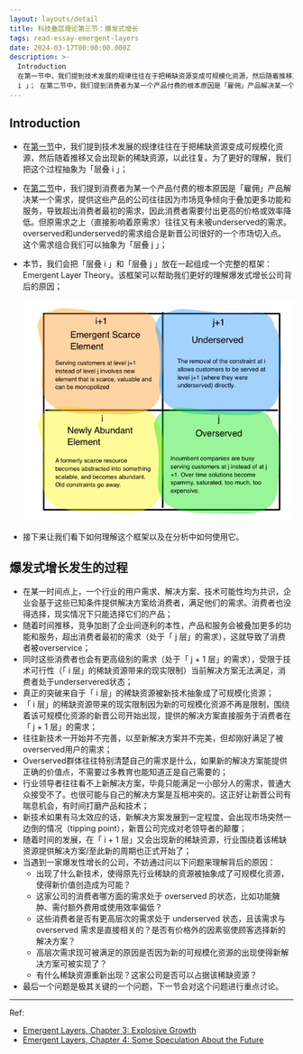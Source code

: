 ```yaml
---
layout: layouts/detail
title: 科技叠层理论第三节：爆发式增长
tags: read-essay-emergent-layers
date: 2024-03-17T00:00:00.000Z
description: >-
  Introduction
  在第一节中，我们提到技术发展的规律往往在于把稀缺资源变成可规模化资源，然后随着推移又会出现新的稀缺资源，以此往复。为了更好的理解，我们把这个过程抽象为「层叠
  i 」； 在第二节中，我们提到消费者为某一个产品付费的根本原因是「雇佣」产品解决某一个需求，提供这些产品的公司往往因为市场竞争倾向于叠加...
---
```

## Introduction
* 在<a href="https://www.littletunnel.com/read/essay-emergent-layers/emergent-layers-chapter-1-new-value-creation/" data-note-url="/read/essay-emergent-layers/emergent-layers-chapter-1-new-value-creation/">第一节</a>中，我们提到技术发展的规律往往在于把稀缺资源变成可规模化资源，然后随着推移又会出现新的稀缺资源，以此往复。为了更好的理解，我们把这个过程抽象为「层叠 i 」；
* 在<a href="https://www.littletunnel.com/read/essay-emergent-layers/emergent-layers-chapter-2-explosive-demand/" data-note-url="/read/essay-emergent-layers/emergent-layers-chapter-2-explosive-demand/">第二节</a>中，我们提到消费者为某一个产品付费的根本原因是「雇佣」产品解决某一个需求，提供这些产品的公司往往因为市场竞争倾向于叠加更多功能和服务，导致超出消费者最初的需求，因此消费者需要付出更高的价格或效率降低。但原需求之上（直接影响着原需求）往往又有未被underserved的需求。overserved和underserved的需求组合是新晋公司很好的一个市场切入点。这个需求组合我们可以抽象为「层叠 j 」；
* 本节，我们会把「层叠 i 」和「层叠 j 」放在一起组成一个完整的框架：Emergent Layer Theory。该框架可以帮助我们更好的理解爆发式增长公司背后的原因；

    ![Emergent Layers I and J columns](/static/img/emergent-layers-i-and-j-cols.png)

* 接下来让我们看下如何理解这个框架以及在分析中如何使用它。

## 爆发式增长发生的过程
* 在某一时间点上，一个行业的用户需求、解决方案、技术可能性均为共识，企业会基于这些已知条件提供解决方案给消费者，满足他们的需求。消费者也没得选择，现实情况下只能选择它们的产品；
* 随着时间推移，竞争加剧了企业间逐利的本性，产品和服务会被叠加更多的功能和服务，超出消费者最初的需求（处于「 j 层」的需求），这就导致了消费者被overservice；
* 同时这些消费者也会有更高级别的需求（处于「 j + 1 层」的需求），受限于技术可行性（「 i 层」的稀缺资源带来的现实限制）当前解决方案无法满足，消费者处于underservered状态；
* 真正的突破来自于「 i 层」的稀缺资源被新技术抽象成了可规模化资源；
* 「 i 层」的稀缺资源带来的现实限制因为新的可规模化资源不再是限制，围绕着该可规模化资源的新晋公司开始出现，提供的解决方案直接服务于消费者在「 j + 1 层」的需求；
* 往往新技术一开始并不完善，以至新解决方案并不完美，但却刚好满足了被overserved用户的需求；
* Overserved群体往往特别清楚自己的需求是什么，如果新的解决方案能提供正确的价值点，不需要过多教育也能知道正是自己需要的；
* 行业领导者往往看不上新解决方案，毕竟只能满足一小部分人的需求，普通大众接受不了。也很可能与自己的解决方案是互相冲突的。这正好让新晋公司有喘息机会，有时间打磨产品和技术；
* 新技术如果有马太效应的话，新解决方案发展到一定程度，会出现市场突然一边倒的情况（tipping point），新晋公司完成对老领导者的颠覆；
* 随着时间的发展，在「 i + 1 层」又会出现新的稀缺资源，行业围绕着该稀缺资源提供解决方案/至此新的周期也正式开始了；
* 当遇到一家爆发性增长的公司，不妨通过问以下问题来理解背后的原因：
    * 出现了什么新技术，使得原先行业稀缺的资源被抽象成了可规模化资源，使得新价值创造成为可能？
    * 这家公司的消费者哪方面的需求处于 overserved 的状态，比如功能臃肿、需付额外费用或使用效率偏低？
    * 这些消费者是否有更高层次的需求处于 underserved 状态，且该需求与 overserved 需求是直接相关的？是否有价格外的因素驱使顾客选择新的解决方案？
    * 高层次需求现可被满足的原因是否因为新的可规模化资源的出现使得新解决方案可被实现了？
    * 有什么稀缺资源重新出现？这家公司是否可以占据该稀缺资源？
* 最后一个问题是极其关键的一个问题，下一节会对这个问题进行重点讨论。

---
Ref:
* <a href="https://medium.com/swlh/emergent-layers-chapter-3-explosive-growth-23cc44688999#.fno6nmdik">Emergent Layers, Chapter 3: Explosive Growth</a>
* <a href="https://medium.com/swlh/emergent-layers-chapter-4-some-speculation-about-the-future-7964d89dc1c3">Emergent Layers, Chapter 4: Some Speculation About the Future</a>
